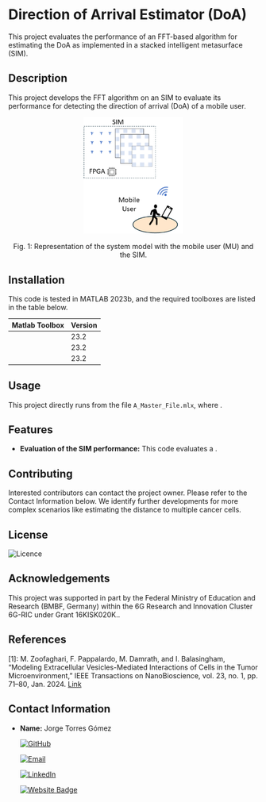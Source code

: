 # Direction of Arrival Estimator (DoA)
This project evaluates the performance of an FFT-based algorithm for estimating the DoA as implemented in a stacked intelligent metasurface (SIM).

## Description
This project develops the FFT algorithm on an SIM to evaluate its performance for detecting the direction of arrival (DoA) of a mobile user.

<figure>
    <p align="center">
        <img src="https://github.com/tkn-tub/SIM/blob/main/figures/DOA_System_Model.PNG?raw=true" alt="nn" width="200">
    </p>
</figure>
<p align="center">
Fig. 1: Representation of the system model with the mobile user (MU) and the SIM.
</p>


## Installation
This code is tested in MATLAB 2023b, and the required toolboxes are listed in the table below.

| Matlab Toolbox  | Version |
| ------------- | ------------- |
|  | 23.2  |
|  | 23.2  |
|  |23.2|

## Usage

This project directly runs from the file `A_Master_File.mlx`, where .

## Features
- **Evaluation of the SIM performance:** This code evaluates a .


## Contributing
Interested contributors can contact the project owner. Please refer to the Contact Information below. We identify further developments for more complex scenarios like estimating the distance to multiple cancer cells.

## License
![Licence](https://img.shields.io/github/license/larymak/Python-project-Scripts)

## Acknowledgements
This project was supported in part by the Federal Ministry of Education and Research (BMBF, Germany) within the 6G Research and Innovation Cluster 6G-RIC under Grant 16KISK020K..

## References
<a name="fn1">[1]</a>: M. Zoofaghari, F. Pappalardo, M. Damrath, and I. Balasingham, “Modeling Extracellular Vesicles-Mediated Interactions of Cells in the Tumor Microenvironment,” IEEE Transactions on NanoBioscience,
vol. 23, no. 1, pp. 71–80, Jan. 2024. [Link](https://ieeexplore.ieee.org/document/10149035)

## Contact Information

- **Name:** Jorge Torres Gómez

    [![GitHub](https://img.shields.io/badge/GitHub-181717?logo=github)](https://github.com/jorge-torresgomez)

    [![Email](https://img.shields.io/badge/Email-jorge.torresgomez@ieee.org-D14836?logo=gmail&logoColor=white)](mailto:jorge.torresgomez@ieee.org)

    [![LinkedIn](https://img.shields.io/badge/LinkedIn-torresgomez-blue?logo=linkedin&style=flat-square)](https://www.linkedin.com/in/torresgomez/)

    [![Website Badge](https://img.shields.io/badge/Website-Homepage-blue?logo=web)](https://www.tkn.tu-berlin.de/team/torres-gomez/)